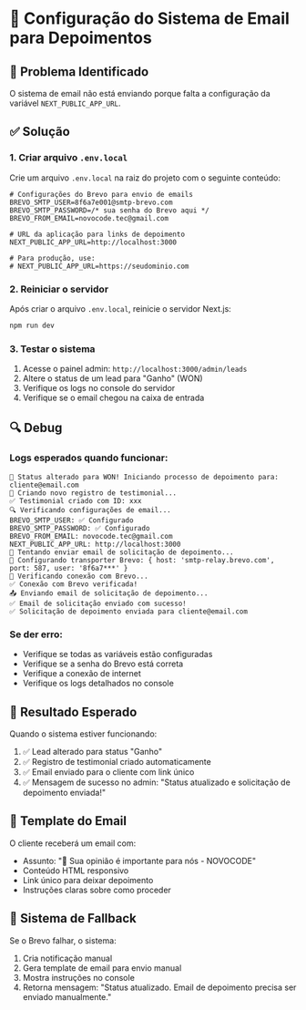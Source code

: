 # 📧 Configuração do Sistema de Email para Depoimentos

## 🚨 Problema Identificado

O sistema de email não está enviando porque falta a configuração da variável `NEXT_PUBLIC_APP_URL`.

## ✅ Solução

### 1. Criar arquivo `.env.local`

Crie um arquivo `.env.local` na raiz do projeto com o seguinte conteúdo:

```env
# Configurações do Brevo para envio de emails
BREVO_SMTP_USER=8f6a7e001@smtp-brevo.com
BREVO_SMTP_PASSWORD=/* sua senha do Brevo aqui */
BREVO_FROM_EMAIL=novocode.tec@gmail.com

# URL da aplicação para links de depoimento
NEXT_PUBLIC_APP_URL=http://localhost:3000

# Para produção, use:
# NEXT_PUBLIC_APP_URL=https://seudominio.com
```

### 2. Reiniciar o servidor

Após criar o arquivo `.env.local`, reinicie o servidor Next.js:

```bash
npm run dev
```

### 3. Testar o sistema

1. Acesse o painel admin: `http://localhost:3000/admin/leads`
2. Altere o status de um lead para "Ganho" (WON)
3. Verifique os logs no console do servidor
4. Verifique se o email chegou na caixa de entrada

## 🔍 Debug

### Logs esperados quando funcionar:

```
🎯 Status alterado para WON! Iniciando processo de depoimento para: cliente@email.com
📝 Criando novo registro de testimonial...
✅ Testimonial criado com ID: xxx
🔍 Verificando configurações de email...
BREVO_SMTP_USER: ✅ Configurado
BREVO_SMTP_PASSWORD: ✅ Configurado
BREVO_FROM_EMAIL: novocode.tec@gmail.com
NEXT_PUBLIC_APP_URL: http://localhost:3000
📧 Tentando enviar email de solicitação de depoimento...
📧 Configurando transporter Brevo: { host: 'smtp-relay.brevo.com', port: 587, user: '8f6a7***' }
🔗 Verificando conexão com Brevo...
✅ Conexão com Brevo verificada!
📤 Enviando email de solicitação de depoimento...
✅ Email de solicitação enviado com sucesso!
✅ Solicitação de depoimento enviada para cliente@email.com
```

### Se der erro:

- Verifique se todas as variáveis estão configuradas
- Verifique se a senha do Brevo está correta
- Verifique a conexão de internet
- Verifique os logs detalhados no console

## 🎯 Resultado Esperado

Quando o sistema estiver funcionando:

1. ✅ Lead alterado para status "Ganho"
2. ✅ Registro de testimonial criado automaticamente
3. ✅ Email enviado para o cliente com link único
4. ✅ Mensagem de sucesso no admin: "Status atualizado e solicitação de depoimento enviada!"

## 📧 Template do Email

O cliente receberá um email com:

- Assunto: "🌟 Sua opinião é importante para nós - NOVOCODE"
- Conteúdo HTML responsivo
- Link único para deixar depoimento
- Instruções claras sobre como proceder

## 🔄 Sistema de Fallback

Se o Brevo falhar, o sistema:

1. Cria notificação manual
2. Gera template de email para envio manual
3. Mostra instruções no console
4. Retorna mensagem: "Status atualizado. Email de depoimento precisa ser enviado manualmente."
